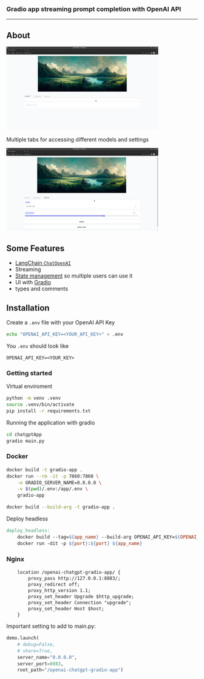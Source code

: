 ### Gradio app streaming prompt completion with OpenAI API

----

## About

<img src="docs/images/chat_tab.png" width="400" />

Multiple tabs for accessing different models and settings

<img src="docs/images/settings_tab.png" width="400" />

## Some Features

- [LangChain `ChatOpenAI`](https://python.langchain.com/en/latest/modules/models/chat/integrations/openai.html)
- Streaming
- [State management](https://gradio.app/state-in-blocks/) so multiple users can use it
- UI with [Gradio](https://gradio.app/)
- types and comments

## Installation

Create a `.env` file with your OpenAI API Key

```bash
echo "OPENAI_API_KEY=<YOUR_API_KEY>" > .env
```

You `.env` should look like

```
OPENAI_API_KEY=<YOUR_KEY>
```

### Getting started

Virtual enviroment
```bash
python -m venv .venv
source .venv/bin/activate
pip install -r requirements.txt
``` 

Running the application with gradio
```bash
cd chatgptApp
gradio main.py
```

### Docker 

```bash
docker build -t gradio-app .
docker run --rm -it -p 7860:7860 \
    -e GRADIO_SERVER_NAME=0.0.0.0 \
    -v $(pwd)/.env:/app/.env \
    gradio-app
```

```bash
docker build --build-arg -t gradio-app .
```

Deploy headless
```makefile
deploy_headless:
	docker build --tag=${app_name} --build-arg OPENAI_API_KEY=${OPENAI_API_KEY} .
	docker run -dit -p ${port}:${port} ${app_name}
```

### Nginx 

```nginx
    location /openai-chatgpt-gradio-app/ {
        proxy_pass http://127.0.0.1:8083/;
        proxy_redirect off;
        proxy_http_version 1.1;
        proxy_set_header Upgrade $http_upgrade;
        proxy_set_header Connection "upgrade";
        proxy_set_header Host $host;
    }

```

Important setting to add to main.py:

```python
demo.launch(
    # debug=False,
    # share=True,
    server_name="0.0.0.0",
    server_port=8083,
    root_path="/openai-chatgpt-gradio-app")

```

